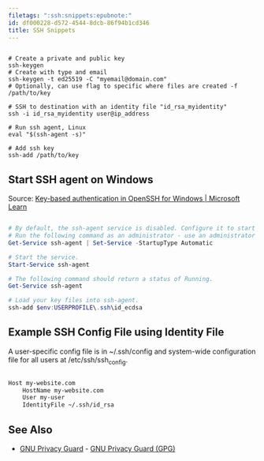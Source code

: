 ```yaml
---
filetags: ":ssh:snippets:epubnote:"
id: df000228-d572-4544-8dcb-86f94b1cd346
title: SSH Snippets
---
```


``` shell

# Create a private and public key
ssh-keygen
# Create with type and email
ssh-keygen -t ed25519 -C "myemail@domain.com"
# Optionally, can use flag to specific where files are created -f /path/to/key

# SSH to destination with an identity file "id_rsa_myidentity"
ssh -i id_rsa_myidentity user@ip_address

# Run ssh agent, Linux
eval "$(ssh-agent -s)"

# Add ssh key
ssh-add /path/to/key

```

## Start SSH agent on Windows

Source: [Key-based authentication in OpenSSH for Windows \| Microsoft
Learn](https://learn.microsoft.com/en-us/windows-server/administration/openssh/openssh_keymanagement)

``` powershell

# By default, the ssh-agent service is disabled. Configure it to start automatically.
# Run the following command as an administrator - use an administrator powershell session
Get-Service ssh-agent | Set-Service -StartupType Automatic

# Start the service.
Start-Service ssh-agent

# The following command should return a status of Running.
Get-Service ssh-agent

# Load your key files into ssh-agent.
ssh-add $env:USERPROFILE\.ssh\id_ecdsa

```

## Example SSH Config File using Identity File

A user-specific config file is in ~/.ssh/config and system-wide
configuration file for all users at /etc/ssh/ssh<sub>config</sub>.

``` txt

Host my-website.com
    HostName my-website.com
    User my-user
    IdentityFile ~/.ssh/id_rsa

```

## See Also

- [GNU Privacy Guard](../500-8-tech-security-gpg) - [GNU Privacy Guard
  (GPG)](id:42b3dfbb-141c-4aa8-9dc0-06cefa20f62d)
